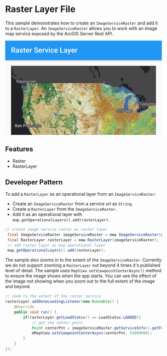 # Raster Layer File
This sample demonstrates how to create an `ImageServiceRaster` and add it to a `RasterLayer`. An `ImageServiceRaster` allows you to work with an image map service exposed by the ArcGIS Server Rest API.

![](raster-layer-service.png)

## Features
- Raster
- RasterLayer

## Developer Pattern
To add a `RasterLayer` as an operational layer from an `ImageServiceRaster`:

- Create an `ImageServiceRaster` from a service url as `String`.
- Create a `RasterLayer` from the `ImageServiceRaster`.
- Add it as an operational layer with `map.getOperationalLayers().add(rasterLayer)`.

```java
// create image service raster as raster layer
 final ImageServiceRaster imageServiceRaster = new ImageServiceRaster(getResources().getString(R.string.image_service_url));
 final RasterLayer rasterLayer = new RasterLayer(imageServiceRaster);
 // add raster layer as map operational layer
 map.getOperationalLayers().add(rasterLayer);
```

The sample also zooms in to the extent of the `ImageServiceRaster`.  Currently we do not support zooming a `RasterLayer` out beyond 4 times it's published level of detail. The sample uses `MapView.setViewpointCenterAsync()` method to ensure the image shows when the app starts. You can see the effect of the image not showing when you zoom out to the full extent of the image and beyond. 

```java
// zoom to the extent of the raster service
rasterLayer.addDoneLoadingListener(new Runnable() {
    @Override
    public void run() {
        if(rasterLayer.getLoadStatus() == LoadStatus.LOADED){
            // get the center point
            Point centerPnt = imageServiceRaster.getServiceInfo().getFullExtent().getCenter();
            mMapView.setViewpointCenterAsync(centerPnt, 55000000);
        }
    }
});
```